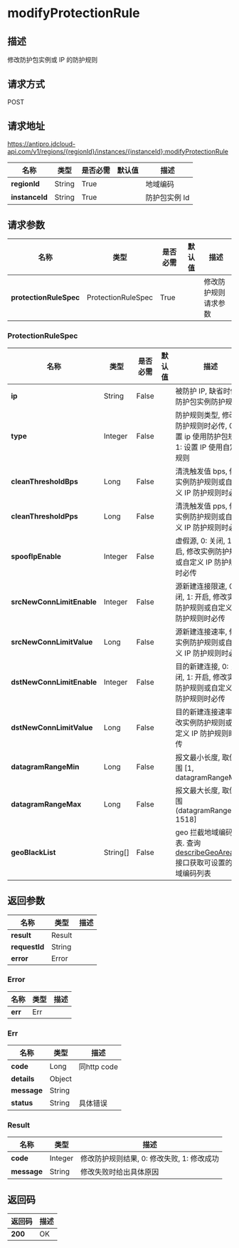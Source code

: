 # modifyProtectionRule


## 描述
修改防护包实例或 IP 的防护规则

## 请求方式
POST

## 请求地址
https://antipro.jdcloud-api.com/v1/regions/{regionId}/instances/{instanceId}:modifyProtectionRule

|名称|类型|是否必需|默认值|描述|
|---|---|---|---|---|
|**regionId**|String|True| |地域编码|
|**instanceId**|String|True| |防护包实例 Id|

## 请求参数
|名称|类型|是否必需|默认值|描述|
|---|---|---|---|---|
|**protectionRuleSpec**|ProtectionRuleSpec|True| |修改防护规则请求参数|

### ProtectionRuleSpec
|名称|类型|是否必需|默认值|描述|
|---|---|---|---|---|
|**ip**|String|False| |被防护 IP, 缺省时修改防护包实例防护规则|
|**type**|Integer|False| |防护规则类型, 修改 ip 防护规则时必传, 0: 设置 ip 使用防护包规则, 1: 设置 IP 使用自定义规则|
|**cleanThresholdBps**|Long|False| |清洗触发值 bps, 修改实例防护规则或自定义 IP 防护规则时必传|
|**cleanThresholdPps**|Long|False| |清洗触发值 pps, 修改实例防护规则或自定义 IP 防护规则时必传|
|**spoofIpEnable**|Integer|False| |虚假源, 0: 关闭, 1: 开启, 修改实例防护规则或自定义 IP 防护规则时必传|
|**srcNewConnLimitEnable**|Integer|False| |源新建连接限速, 0: 关闭, 1: 开启, 修改实例防护规则或自定义 IP 防护规则时必传|
|**srcNewConnLimitValue**|Long|False| |源新建连接速率, 修改实例防护规则或自定义 IP 防护规则时必传|
|**dstNewConnLimitEnable**|Integer|False| |目的新建连接, 0: 关闭, 1: 开启, 修改实例防护规则或自定义 IP 防护规则时必传|
|**dstNewConnLimitValue**|Long|False| |目的新建连接速率, 修改实例防护规则或自定义 IP 防护规则时必传|
|**datagramRangeMin**|Long|False| |报文最小长度, 取值范围 [1, datagramRangeMax)|
|**datagramRangeMax**|Long|False| |报文最大长度, 取值范围 (datagramRangeMin, 1518]|
|**geoBlackList**|String[]|False| |geo 拦截地域编码列表. 查询 <a href="http://docs.jdcloud.com/anti-ddos-protection-package/api/describegeoareas">describeGeoAreas</a> 接口获取可设置的地域编码列表|

## 返回参数
|名称|类型|描述|
|---|---|---|
|**result**|Result| |
|**requestId**|String| |
|**error**|Error| |

### Error
|名称|类型|描述|
|---|---|---|
|**err**|Err| |
### Err
|名称|类型|描述|
|---|---|---|
|**code**|Long|同http code|
|**details**|Object| |
|**message**|String| |
|**status**|String|具体错误|
### Result
|名称|类型|描述|
|---|---|---|
|**code**|Integer|修改防护规则结果, 0: 修改失败, 1: 修改成功|
|**message**|String|修改失败时给出具体原因|

## 返回码
|返回码|描述|
|---|---|
|**200**|OK|
